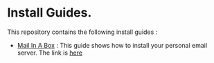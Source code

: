 # Install Guides.  
This repository contains the following install guides :  
- [Mail In A Box](./mail-in-box)  :
  This guide shows how to install your personal email server. The link is [here](./mail-in-box)
